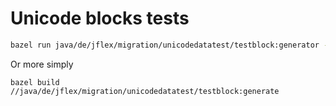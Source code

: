 <!--
  Copyright 2023, Gerwin Klein, Régis Décamps, Steve Rowe
  SPDX-License-Identifier: CC-BY-SA-4.0
-->

# Unicode blocks tests

```sh
bazel run java/de/jflex/migration/unicodedatatest/testblock:generator -- 6.1 $(git rev-parse --show-toplevel) /path/to/Blocks.txt
```

Or more simply

```shell script
bazel build //java/de/jflex/migration/unicodedatatest/testblock:generate
```
